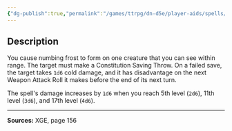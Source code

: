 ```yaml
---
{"dg-publish":true,"permalink":"/games/ttrpg/dn-d5e/player-aids/spells/cantrips/frostbite/","tags":["TTRPG/DND/5e","verbal","somatic","damage","debuff"]}
---
```



## Description
You cause numbing frost to form on one creature that you can see within range.
The target must make a Constitution Saving Throw.
On a failed save, the target takes `1d6` cold damage, and it has disadvantage on the next Weapon Attack Roll it makes before the end of its next turn.

The spell's damage increases by `1d6` when you reach 5th level (`2d6`), 11th level (`3d6`), and 17th level (`4d6`).

---

**Sources:** XGE, page 156
